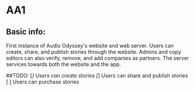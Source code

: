# AA1

## Basic info:
<p>First instance of Audio Odyssey's website and web server. Users can create, share, and publish stories through the website. Admins and copy editors can also verify, remove, and add companies as partners. The server services towards both the website and the app.</p>

##TODO:
[*] Users can create stories
[*] Users can share and publish stories
[ ] Users can purchase stories 
